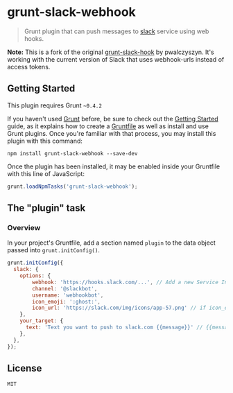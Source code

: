 # grunt-slack-webhook

> Grunt plugin that can push messages to [slack](http://slack.com/) service using web hooks.

__Note:__ This is a fork of the original [grunt-slack-hook](https://github.com/pwalczyszyn/grunt-slack-hook) by pwalczyszyn. It's working with the current version of Slack that uses webhook-urls instead of access tokens.

## Getting Started
This plugin requires Grunt `~0.4.2`

If you haven't used [Grunt](http://gruntjs.com/) before, be sure to check out the [Getting Started](http://gruntjs.com/getting-started) guide, as it explains how to create a [Gruntfile](http://gruntjs.com/sample-gruntfile) as well as install and use Grunt plugins. Once you're familiar with that process, you may install this plugin with this command:

```shell
npm install grunt-slack-webhook --save-dev
```

Once the plugin has been installed, it may be enabled inside your Gruntfile with this line of JavaScript:

```js
grunt.loadNpmTasks('grunt-slack-webhook');
```

## The "plugin" task

### Overview
In your project's Gruntfile, add a section named `plugin` to the data object passed into `grunt.initConfig()`.

```js
grunt.initConfig({
  slack: {
    options: {
        webhook: 'https://hooks.slack.com/...', // Add a new Service Incoming WebHooks, copy the Webhook URL
        channel: '@slackbot',
        username: 'webhookbot',
        icon_emoji: ':ghost:',
        icon_url: 'https://slack.com/img/icons/app-57.png' // if icon_emoji not specified
    },
    your_target: {
      text: 'Text you want to push to slack.com {{message}}' // {{message}} can be replaced with --message='some text' option from command line
    },
  },
});
```

## License

    MIT
